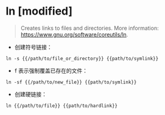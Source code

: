 # ln [modified]

> Creates links to files and directories.
> More information: <https://www.gnu.org/software/coreutils/ln>.

- 创建符号链接：

`ln -s {{/path/to/file_or_directory}} {{path/to/symlink}}`

- f 表示强制覆盖已存在的文件：

`ln -sf {{/path/to/new_file}} {{path/to/symlink}}`

- 创建硬链接：

`ln {{/path/to/file}} {{path/to/hardlink}}`

